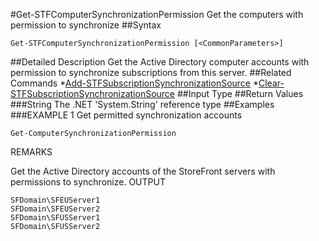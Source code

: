 #Get-STFComputerSynchronizationPermission
Get the computers with permission to synchronize
##Syntax
```Get-STFComputerSynchronizationPermission [<CommonParameters>]
```
##Detailed Description
Get the Active Directory computer accounts with permission to synchronize subscriptions from this server.
##Related Commands
*[Add-STFSubscriptionSynchronizationSource](Add-STFSubscriptionSynchronizationSource)
*[Clear-STFSubscriptionSynchronizationSource](Clear-STFSubscriptionSynchronizationSource)
##Input Type
##Return Values
###String
The .NET 'System.String' reference type
##Examples
###EXAMPLE 1 Get permitted synchronization accounts
```Get-ComputerSynchronizationPermission
```
REMARKS

Get the Active Directory accounts of the StoreFront servers with permissions to synchronize.
OUTPUT
```SFDomain\SFEUServer1
SFDomain\SFEUServer2
SFDomain\SFUSServer1
SFDomain\SFUSServer2
```
